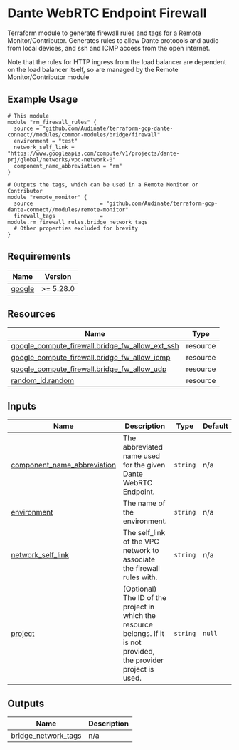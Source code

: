 <!-- Copyright 2024-2025 Audinate Pty Ltd and/or its licensors -->

# Dante WebRTC Endpoint Firewall

Terraform module to generate firewall rules and tags for a Remote Monitor/Contributor. Generates rules to allow Dante protocols and audio
from local devices, and ssh and ICMP access from the open internet.

Note that the rules for HTTP ingress from the load balancer are dependent on the load balancer itself, so are managed by the Remote Monitor/Contributor module

## Example Usage

```hcl
# This module
module "rm_firewall_rules" {
  source = "github.com/Audinate/terraform-gcp-dante-connect//modules/common-modules/bridge/firewall"
  environment = "test"
  network_self_link = "https://www.googleapis.com/compute/v1/projects/dante-prj/global/networks/vpc-network-0"
  component_name_abbreviation = "rm"
}

# Outputs the tags, which can be used in a Remote Monitor or Contributor
module "remote_monitor" {
  source                     = "github.com/Audinate/terraform-gcp-dante-connect//modules/remote-monitor"
  firewall_tags              = module.rm_firewall_rules.bridge_network_tags
  # Other properties excluded for brevity
}
```


<!-- BEGIN_TF_DOCS -->
## Requirements

| Name | Version |
|------|---------|
| <a name="requirement_google"></a> [google](#requirement\_google) | >= 5.28.0 |

## Resources

| Name | Type |
|------|------|
| [google_compute_firewall.bridge_fw_allow_ext_ssh](https://registry.terraform.io/providers/hashicorp/google/latest/docs/resources/compute_firewall) | resource |
| [google_compute_firewall.bridge_fw_allow_icmp](https://registry.terraform.io/providers/hashicorp/google/latest/docs/resources/compute_firewall) | resource |
| [google_compute_firewall.bridge_fw_allow_udp](https://registry.terraform.io/providers/hashicorp/google/latest/docs/resources/compute_firewall) | resource |
| [random_id.random](https://registry.terraform.io/providers/hashicorp/random/latest/docs/resources/id) | resource |

## Inputs

| Name | Description | Type | Default | Required |
|------|-------------|------|---------|:--------:|
| <a name="input_component_name_abbreviation"></a> [component\_name\_abbreviation](#input\_component\_name\_abbreviation) | The abbreviated name used for the given Dante WebRTC Endpoint. | `string` | n/a | yes |
| <a name="input_environment"></a> [environment](#input\_environment) | The name of the environment. | `string` | n/a | yes |
| <a name="input_network_self_link"></a> [network\_self\_link](#input\_network\_self\_link) | The self\_link of the VPC network to associate the firewall rules with. | `string` | n/a | yes |
| <a name="input_project"></a> [project](#input\_project) | (Optional) The ID of the project in which the resource belongs. If it is not provided, the provider project is used. | `string` | `null` | no |

## Outputs

| Name | Description |
|------|-------------|
| <a name="output_bridge_network_tags"></a> [bridge\_network\_tags](#output\_bridge\_network\_tags) | n/a |
<!-- END_TF_DOCS -->